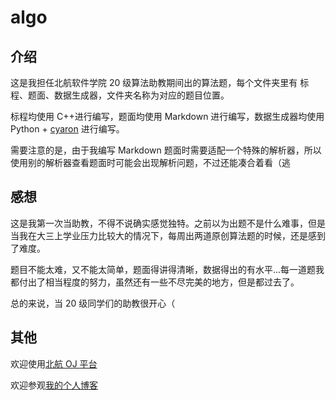 # algo

## 介绍

这是我担任北航软件学院 20 级算法助教期间出的算法题，每个文件夹里有 标程、题面、数据生成器，文件夹名称为对应的题目位置。

标程均使用 C++进行编写，题面均使用 Markdown 进行编写，数据生成器均使用 Python + [cyaron](https://github.com/luogu-dev/cyaron) 进行编写。

需要注意的是，由于我编写 Markdown 题面时需要适配一个特殊的解析器，所以使用别的解析器查看题面时可能会出现解析问题，不过还能凑合着看（逃

## 感想

这是我第一次当助教，不得不说确实感觉独特。之前以为出题不是什么难事，但是当我在大三上学业压力比较大的情况下，每周出两道原创算法题的时候，还是感到了难度。

题目不能太难，又不能太简单，题面得讲得清晰，数据得出的有水平...每一道题我都付出了相当程度的努力，虽然还有一些不尽完美的地方，但是都过去了。

总的来说，当 20 级同学们的助教很开心（

## 其他

欢迎使用[北航 OJ 平台](https://accoding.cn/index)

欢迎参观[我的个人博客](https://blog.matrix53.top)
